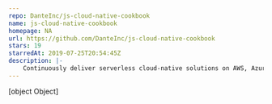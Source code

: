 ```yaml
---
repo: DanteInc/js-cloud-native-cookbook
name: js-cloud-native-cookbook
homepage: NA
url: https://github.com/DanteInc/js-cloud-native-cookbook
stars: 19
starredAt: 2019-07-25T20:54:45Z
description: |-
    Continuously deliver serverless cloud-native solutions on AWS, Azure and GCP
---
```


[object Object]
